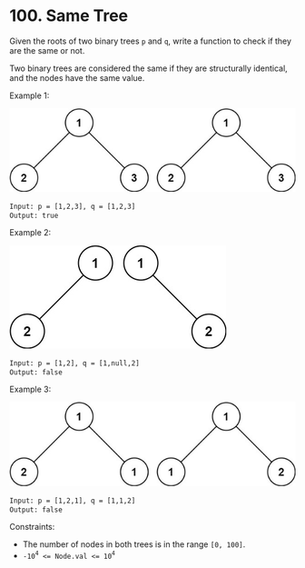 # 100. Same Tree

Given the roots of two binary trees `p` and `q`, write a function to check if they are the same or not.

Two binary trees are considered the same if they are structurally identical, and the nodes have the same value.

Example 1:

![](example_1.png)

    Input: p = [1,2,3], q = [1,2,3]
    Output: true

Example 2:

![](example_2.png)

    Input: p = [1,2], q = [1,null,2]
    Output: false

Example 3:

![](example_3.png)

    Input: p = [1,2,1], q = [1,1,2]
    Output: false


Constraints:
- The number of nodes in both trees is in the range `[0, 100]`.
- `-10`<sup>`4`</sup>` <= Node.val <= 10`<sup>`4`</sup>

